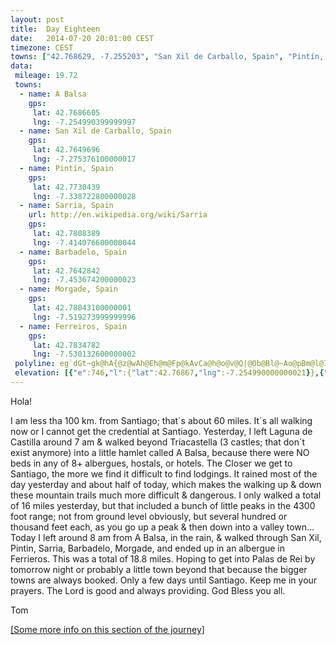 ```yaml
---
layout: post
title:  Day Eighteen
date:   2014-07-20 20:01:00 CEST
timezone: CEST
towns: ["42.768629, -7.255203", "San Xil de Carballo, Spain", "Pintín, Spain", "Sarria, Spain", "Barbadelo, Spain", "42.782091, -7.521455", "42.783447, -7.529971"]
data:
 mileage: 19.72
 towns:
  - name: A Balsa
    gps:
     lat: 42.7686605
     lng: -7.254990399999997
  - name: San Xil de Carballo, Spain
    gps:
     lat: 42.7649696
     lng: -7.275376100000017
  - name: Pintín, Spain
    gps:
     lat: 42.7730439
     lng: -7.338722800000028
  - name: Sarria, Spain
    url: http://en.wikipedia.org/wiki/Sarria
    gps:
     lat: 42.7808389
     lng: -7.414076600000044
  - name: Barbadelo, Spain
    gps:
     lat: 42.7642842
     lng: -7.453674200000023
  - name: Morgade, Spain
    gps:
     lat: 42.78043100000001
     lng: -7.519273999999996
  - name: Ferreiros, Spain
    gps:
     lat: 42.7834782
     lng: -7.530132600000002
 polyline: eg`dGt~gk@hA{@z@wAh@Eh@m@Fp@kAvCa@h@o@v@Q|@Ob@Bl@~Ao@pBm@l@IJ}@hA`Aj@xBKjA?xBi@No@mAoAa@iAViA`Be@lA{@nC{@dAsBtCqAlDYxDtCpKFhBfAlC~@pLVzCQp@DnAnCzHrAjGbF|EnBbK_@rGtAj@jCjEtApF@dMk@vBaE|G_BjAcANeCHmBWy@Ym@pAbAzJdA~Dg@|AiCNaQqBkHpFjE`IPnBq@nOkA|MjA~JVjGF~Hh@tB|@hKpAdNIfD~@xEzAf@pBKbDY~@j@zApCF`Ca@jAqCxFk@lAeAv@y@z@cBd@wC`@aA~By@Ro@l@T|A|AzBb@nDChCcAfA]|Al@bDWbDe@zCoAxCeBLa@|EP~EuBtIcA|C{@zFyA|JlD|M^hHFtDpAbPa@bL@fDbA`GyBvB{BzAoAxC}@x@iAvFGdCbCtTj@|IAvHZxCB|HqAmAUNxAnFhAvHIfCs@bECvNtFv_@ObFsBrEHtFPrBHpGUvGUtLY~AOrEBdDkA|Gq@zK_Jja@qBfD@hCt@~KTnHs@|[b@lZLvD`BlJ_@jN\vE{@dIFpBJtAqDdGqFpJ}IhOyFlJ|GeCNnA{ExMSr@Wj@Wj@fBbBh@d@Ix@oBzGy@hG_A|DH`FZfGRFJTfDTlBn@nDlC`GjJnEnMjEfHpA|FVzFn@tCe@vGyGn\_BfDwA`Am@L@v@MdDf@|CvAdAbCE~CiAvEHrDf@@fET`Ap@JhAsAxETnEcAjENhAY|@Wj@~ABrClDxD|BpCjAxDT~EdBtEv@Rz@?b@hA\vBOnAa@p@Tf@h@XLfANjClBtExBnGB|Bk@lDU\T]j@mDC}BqA_DuCeI]sE_AaAp@aCaAaE{@?m@`@y@pAwHlHuCdBgAfB_BzGc@zFb@tApB|BQrEQxHLlAe@nBKtD[rHiA~EItCy@hA[~De@l@}Ad@c@pAuB\oIpKw@vBgDjFuB|C~CdP`BhIdBvD^fFfB`HeAf@e@KkBIgDf@}CxB}C|@sEvBgEbAqGpDoCnA_AFaBbBa@~Ad@dM[nHJzLfAhLh@xEt@xC}@rAwA`EhAt@`BSpAb@x@~EhAtKfEnEh@pA@hAlAfGNbFc@zCbAjGM`CuBhEaB|CaBlAd@pCf@nDcAbGLnFcAnFDbDi@pBaApB]hEkBtIs@xDyBvBoAbDoAFc@`Ac@LoBUeDx@cBaAmB`AaBnBQnAl@lCzBrHdAfEBdCpAtE]fK?b@?^`BC?P?T?NDLDj@]FY_@
 elevation: [{"e":746,"l":{"lat":42.76867,"lng":-7.254990000000021}},{"e":734,"l":{"lat":42.76836095638684,"lng":-7.25559662712817}},{"e":754,"l":{"lat":42.7666186676302,"lng":-7.2561296048177155}},{"e":772,"l":{"lat":42.76822688579757,"lng":-7.257495186326878}},{"e":792,"l":{"lat":42.76997361982742,"lng":-7.260506461389809}},{"e":816,"l":{"lat":42.76926801213918,"lng":-7.264092532658651}},{"e":838,"l":{"lat":42.76856083092397,"lng":-7.267763418956065}},{"e":862,"l":{"lat":42.76743763034931,"lng":-7.271222307344715}},{"e":862,"l":{"lat":42.76577080261357,"lng":-7.274163294805362}},{"e":862,"l":{"lat":42.76466092924332,"lng":-7.277196925019098}},{"e":862,"l":{"lat":42.76452723481069,"lng":-7.2809079125262315}},{"e":867,"l":{"lat":42.76680335541861,"lng":-7.282894578647074}},{"e":881,"l":{"lat":42.76774927327378,"lng":-7.28491818136888}},{"e":890,"l":{"lat":42.76919766225201,"lng":-7.28629901361478}},{"e":867,"l":{"lat":42.77190282175146,"lng":-7.286501134273294}},{"e":864,"l":{"lat":42.77156619709027,"lng":-7.289251440923522}},{"e":865,"l":{"lat":42.77199239638134,"lng":-7.2930771345724}},{"e":854,"l":{"lat":42.77175534551584,"lng":-7.296850330683355}},{"e":834,"l":{"lat":42.77130408470173,"lng":-7.300633748641076}},{"e":797,"l":{"lat":42.77073485024604,"lng":-7.304419473225607}},{"e":769,"l":{"lat":42.76892998000262,"lng":-7.3061623134861975}},{"e":739,"l":{"lat":42.76834976830759,"lng":-7.308774528240519}},{"e":703,"l":{"lat":42.77069515436155,"lng":-7.3106465474347715}},{"e":659,"l":{"lat":42.77093096427217,"lng":-7.31345862182377}},{"e":675,"l":{"lat":42.77134954260158,"lng":-7.3169733828615335}},{"e":662,"l":{"lat":42.77253069414123,"lng":-7.319989156680776}},{"e":660,"l":{"lat":42.77350858708548,"lng":-7.3235340580129105}},{"e":668,"l":{"lat":42.77384043817638,"lng":-7.327167900400241}},{"e":671,"l":{"lat":42.77310009811076,"lng":-7.330850283556401}},{"e":666,"l":{"lat":42.77274829312501,"lng":-7.334663562615901}},{"e":633,"l":{"lat":42.77273826461566,"lng":-7.338284356865074}},{"e":619,"l":{"lat":42.77467031492274,"lng":-7.340941859218788}},{"e":612,"l":{"lat":42.77435330468683,"lng":-7.344691471401347}},{"e":588,"l":{"lat":42.77397777632211,"lng":-7.3485128204649754}},{"e":556,"l":{"lat":42.77424201586036,"lng":-7.351171295369454}},{"e":523,"l":{"lat":42.77369432830881,"lng":-7.354818617131173}},{"e":506,"l":{"lat":42.773668624606,"lng":-7.358622765729706}},{"e":491,"l":{"lat":42.7728022139565,"lng":-7.362313816259302}},{"e":488,"l":{"lat":42.77325593445017,"lng":-7.36588205319174}},{"e":481,"l":{"lat":42.77318935558679,"lng":-7.3697345159479255}},{"e":487,"l":{"lat":42.77351749172507,"lng":-7.3735667633491175}},{"e":491,"l":{"lat":42.77405847099585,"lng":-7.377330568236971}},{"e":467,"l":{"lat":42.77509154640745,"lng":-7.380924691856308}},{"e":451,"l":{"lat":42.77645986561844,"lng":-7.384269274221424}},{"e":452,"l":{"lat":42.77610206029429,"lng":-7.388107014260754}},{"e":439,"l":{"lat":42.77626208302048,"lng":-7.391970231042251}},{"e":431,"l":{"lat":42.77622103917824,"lng":-7.395837924860189}},{"e":424,"l":{"lat":42.77577421231275,"lng":-7.399632039564949}},{"e":422,"l":{"lat":42.77565810593286,"lng":-7.403441646573697}},{"e":424,"l":{"lat":42.77617833854848,"lng":-7.407046873048785}},{"e":423,"l":{"lat":42.77808380910993,"lng":-7.409924127069985}},{"e":427,"l":{"lat":42.78000590111936,"lng":-7.4127810273712385}},{"e":426,"l":{"lat":42.7794647525369,"lng":-7.413446237560265}},{"e":426,"l":{"lat":42.78076098989419,"lng":-7.416763481274188}},{"e":430,"l":{"lat":42.78083488916889,"lng":-7.41986275738725}},{"e":435,"l":{"lat":42.78117464661982,"lng":-7.42359906232673}},{"e":452,"l":{"lat":42.77880026054471,"lng":-7.425149109166796}},{"e":461,"l":{"lat":42.77695603364283,"lng":-7.428062716612885}},{"e":477,"l":{"lat":42.77525738088134,"lng":-7.431136898638442}},{"e":490,"l":{"lat":42.77467509538294,"lng":-7.4348306860415505}},{"e":497,"l":{"lat":42.77564551677572,"lng":-7.438460706271371}},{"e":516,"l":{"lat":42.77723951806676,"lng":-7.441462461956689}},{"e":518,"l":{"lat":42.77594833529299,"lng":-7.443644479336399}},{"e":522,"l":{"lat":42.77330786471185,"lng":-7.443803601911895}},{"e":516,"l":{"lat":42.77131200265071,"lng":-7.444615076994182}},{"e":522,"l":{"lat":42.76862257184229,"lng":-7.444416207858012}},{"e":535,"l":{"lat":42.76691524063416,"lng":-7.447247439979719}},{"e":545,"l":{"lat":42.76553808187853,"lng":-7.4502599999999575}},{"e":552,"l":{"lat":42.76477069733056,"lng":-7.453463191668561}},{"e":562,"l":{"lat":42.76382865496219,"lng":-7.456878313596349}},{"e":556,"l":{"lat":42.76434766892101,"lng":-7.4544052090270725}},{"e":544,"l":{"lat":42.76514398629207,"lng":-7.451071315373383}},{"e":562,"l":{"lat":42.76722507800003,"lng":-7.451793493903324}},{"e":572,"l":{"lat":42.76923469734302,"lng":-7.454340554885334}},{"e":594,"l":{"lat":42.7688698130412,"lng":-7.457706672322047}},{"e":598,"l":{"lat":42.76917288056916,"lng":-7.461502016160011}},{"e":624,"l":{"lat":42.76986509956901,"lng":-7.465179609183679}},{"e":630,"l":{"lat":42.77175390070098,"lng":-7.46751412490903}},{"e":619,"l":{"lat":42.77376298483882,"lng":-7.4702251408765505}},{"e":615,"l":{"lat":42.77458388538171,"lng":-7.4733060561445654}},{"e":606,"l":{"lat":42.7734173657969,"lng":-7.476819853447751}},{"e":595,"l":{"lat":42.7728957896428,"lng":-7.480028698036449}},{"e":604,"l":{"lat":42.77558920885118,"lng":-7.480884878397319}},{"e":613,"l":{"lat":42.77827593532938,"lng":-7.482123780004258}},{"e":629,"l":{"lat":42.78084501879538,"lng":-7.483692467195851}},{"e":628,"l":{"lat":42.78102724805126,"lng":-7.487408665289536}},{"e":634,"l":{"lat":42.78087065711996,"lng":-7.491252810571723}},{"e":631,"l":{"lat":42.78053142592572,"lng":-7.494789278826147}},{"e":640,"l":{"lat":42.77942998642983,"lng":-7.496966952715297}},{"e":636,"l":{"lat":42.77808866465195,"lng":-7.500148190333903}},{"e":642,"l":{"lat":42.77738654789585,"lng":-7.5037583710145555}},{"e":625,"l":{"lat":42.77781748500531,"lng":-7.507245694597032}},{"e":626,"l":{"lat":42.7785003651048,"lng":-7.510385506757757}},{"e":649,"l":{"lat":42.77900640205982,"lng":-7.514111696943246}},{"e":661,"l":{"lat":42.77997950609316,"lng":-7.517658422327713}},{"e":654,"l":{"lat":42.7815205513477,"lng":-7.520773055116479}},{"e":648,"l":{"lat":42.78414636494535,"lng":-7.521063818930429}},{"e":660,"l":{"lat":42.78468679590995,"lng":-7.523937323447967}},{"e":655,"l":{"lat":42.78365024048224,"lng":-7.5274737947771655}},{"e":652,"l":{"lat":42.78351999999997,"lng":-7.530070000000023}}]
---
```


Hola!

I am less tha 100 km. from Santiago; that´s about 60 miles.  It´s all walking now or I cannot get the credential at Santiago.  Yesterday, I left Laguna de Castilla around 7 am & walked beyond Triacastella (3 castles; that don´t exist anymore) into a little hamlet called A Balsa, because there were NO beds in any of 8+ albergues, hostals, or hotels.  The Closer we get to Santiago, the more we find it difficult to find lodgings.  It rained most of the day yesterday and about half of today, which makes the walking up & down these mountain trails much more difficult & dangerous.  I only walked a total of 16 miles yesterday, but that included a bunch of little peaks in the 4300 foot range; not from ground level obviously, but several hundred or thousand feet each, as you go up a peak & then down into a valley town...  Today I left around 8 am from A Balsa, in the rain, & walked through San Xil, Pintin, Sarria, Barbadelo, Morgade, and ended up in an albergue in Ferrieros.  This was a total of 18.8 miles.  Hoping to get into Palas de Rei by tomorrow night or probably a little town beyond that because the bigger towns are always booked.  Only a few days until Santiago.  Keep me in your prayers. The Lord is good and always providing.  God Bless you all.

Tom


<a href="http://www.caminosantiagodecompostela.com/camino-de-santiago-frances/part-3-leon-santiago/28-triacastela-ferreiros/" class="pop" target="_blank">[Some more info on this section of the journey]</a>

